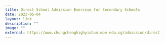 ```yaml
---
title: Direct School Admission Exercise for Secondary Schools
date: 2023-05-04
layout: link
description: ""
image: ""
external: https://www.chungchenghighyishun.moe.edu.sg/admission/direct-school-admission-dsa/dsa-sec/overview/
---
```

